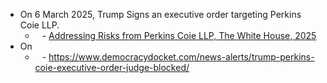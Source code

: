 - On 6 March 2025, Trump Signs an executive order targeting Perkins Coie LLP.
	- ` ` - [Addressing Risks from Perkins Coie LLP, The White House, 2025](https://www.whitehouse.gov/presidential-actions/2025/03/addressing-risks-from-perkins-coie-llp/)
- On 
	- ` ` - https://www.democracydocket.com/news-alerts/trump-perkins-coie-executive-order-judge-blocked/